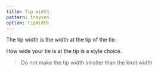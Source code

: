 ```yaml
---
title: Tip width
pattern: trayvon
option: tipWidth
---
```


The tip width is the width at the tip of the tie.

How wide your tie is at the tip is a style choice.

> Do not make the tip width smaller than the knot width
